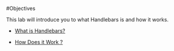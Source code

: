 #Objectives

This lab will introduce you to what Handlebars is and how it works.

- [What is Handlebars?](#/01)

- [How Does it Work ?](#/02)




